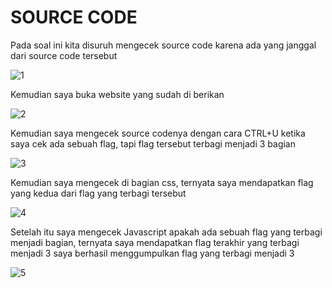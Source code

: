 # SOURCE CODE #
Pada soal ini kita disuruh mengecek source code karena ada yang janggal dari source code tersebut

![1](https://github.com/adityabarunairawan/WRITE-UP-CTFTKJ/assets/136324726/a9b0586c-aeb3-4698-8b68-05b71111438d)

Kemudian saya buka website yang sudah di berikan

![2](https://github.com/adityabarunairawan/WRITE-UP-CTFTKJ/assets/136324726/1a7ac63b-a346-4917-98dc-be5f5fd71c57)

Kemudian saya mengecek source codenya dengan cara CTRL+U ketika saya cek ada sebuah flag, tapi flag tersebut terbagi menjadi 3 bagian

![3](https://github.com/adityabarunairawan/WRITE-UP-CTFTKJ/assets/136324726/424225e6-0492-4fbd-8070-0c6c537841f9)

Kemudian saya mengecek di bagian css, ternyata saya mendapatkan flag yang kedua dari flag yang terbagi tersebut

![4](https://github.com/adityabarunairawan/WRITE-UP-CTFTKJ/assets/136324726/7d4d27b6-aa72-4895-89a0-032865e4a86c)

Setelah itu saya mengecek Javascript apakah ada sebuah flag yang terbagi menjadi bagian, ternyata saya mendapatkan flag terakhir yang terbagi menjadi 3 saya berhasil menggumpulkan flag yang terbagi menjadi 3

![5](https://github.com/adityabarunairawan/WRITE-UP-CTFTKJ/assets/136324726/641a01d2-4414-4e40-aca8-70abb1324f9a)

